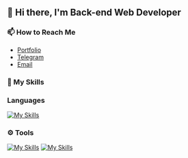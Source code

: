 ## 👋 Hi there, I'm Back-end Web Developer

### 📫 How to Reach Me
- [Portfolio](https://tuxatten.me)
- [Telegram](https://t.me/mxfce)
- [Email]()

### 💪 My Skills
### Languages 
[![My Skills](https://skillicons.dev/icons?i=python)](https://python.org) 
### ⚙️ Tools
[![My Skills](https://skillicons.dev/icons?i=git)](https://git-scm.com/) [![My Skills](https://skillicons.dev/icons?i=docker)](https://skillicons.io)
